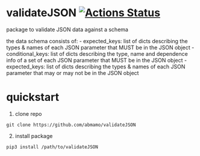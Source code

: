 # validateJSON [![Actions Status](https://github.com/abmamo/portfolio/workflows/validateJSON/badge.svg)](https://github.com/abmamo/validateJSON/actions)
package to validate JSON data against a schema

the data schema consists of:
    - expected_keys: list of dicts describing the types & names
                     of each JSON parameter that MUST be in the
                     JSON object
    - conditional_keys: list of dicts describing the type, name
                        and dependence info of a set of each JSON
                        parameter that MUST be in the JSON
                        object
    - expected_keys: list of dicts describing the types & names
                     of each JSON parameter that may or may not
                     be in the JSON object
# quickstart
1. clone repo
```
git clone https://github.com/abmamo/validateJSON
```
2. install package
```
pip3 install /path/to/validateJSON
```

